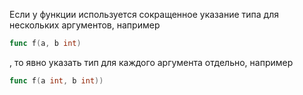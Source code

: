 Если у функции используется сокращенное указание типа для нескольких аргументов, 
например 
```go 
func f(a, b int)
```
, то явно указать тип для каждого аргумента отдельно, например 
```go 
func f(a int, b int))
```
